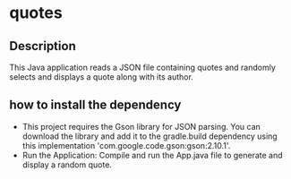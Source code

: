 # quotes

## Description

This Java application reads a JSON file containing quotes and randomly selects and displays a quote along with its author.

## how to install the dependency

- This project requires the Gson library for JSON parsing. You can download the library and add it to the gradle.build dependency using this
implementation 'com.google.code.gson:gson:2.10.1'.
- Run the Application: Compile and run the App.java file to generate and display a random quote.
